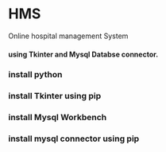 # HMS

Online hospital management System
#### using Tkinter and Mysql Databse connector.



### install python 

### install Tkinter using pip 
### install Mysql Workbench
### install mysql connector using pip
